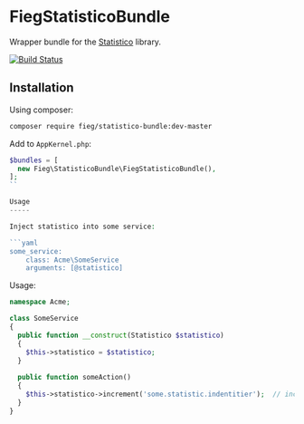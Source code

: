 FiegStatisticoBundle
====================

Wrapper bundle for the [Statistico](https://github.com/fieg/statistico) library.

[![Build Status](https://travis-ci.org/fieg/statistico-bundle.png?branch=master)](https://travis-ci.org/fieg/statistico-bundle)

Installation
------------

Using composer:

```sh
composer require fieg/statistico-bundle:dev-master
```

Add to `AppKernel.php`:

```php
$bundles = [
  new Fieg\StatisticoBundle\FiegStatisticoBundle(),
];
``

Usage
-----

Inject statistico into some service:

```yaml
some_service:
    class: Acme\SomeService
    arguments: [@statistico]
```

Usage:

```php
namespace Acme;

class SomeService
{
  public function __construct(Statistico $statistico)
  {
    $this->statistico = $statistico;
  }
  
  public function someAction()
  {
    $this->statistico->increment('some.statistic.indentitier');  // increases the statistic with 1
  }
}
```
